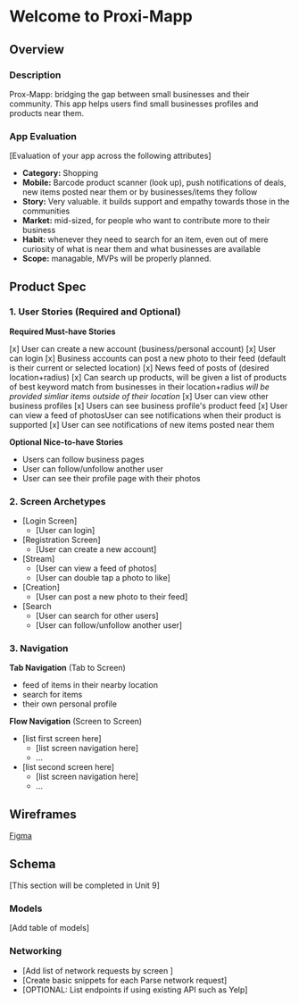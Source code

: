# Welcome to Proxi-Mapp

## Overview
### Description
Prox-Mapp: bridging the gap between small businesses and their community. This app helps users find small businesses profiles and products near them. 

### App Evaluation
[Evaluation of your app across the following attributes]
- **Category:** Shopping
- **Mobile:** Barcode product scanner (look up), push notifications of deals, new items posted near them or by businesses/items they follow
- **Story:** Very valuable. it builds support and empathy towards those in the communities
- **Market:** mid-sized, for people who want to contribute more to their business
- **Habit:** whenever they need to search for an item, even out of mere curiosity of what is near them and what businesses are available
- **Scope:** managable, MVPs will be properly planned.

## Product Spec

### 1. User Stories (Required and Optional)

**Required Must-have Stories**

[x] User can create a new account (business/personal account)
[x] User can login
[x] Business accounts can post a new photo to their feed (default is their current or selected location)
[x] News feed of posts of (desired location+radius)
[x] Can search up products, will be given a list of products of best keyword match from businesses in their location+radius *will be provided simliar items outside of their location*
[x] User can view other business profiles 
[x] Users can see business profile's product feed
[x] User can view a feed of photosUser can see notifications when their product is supported
[x] User can see notifications of new items posted near them

**Optional Nice-to-have Stories**
* Users can follow business pages
* User can follow/unfollow another user
* User can see their profile page with their photos

### 2. Screen Archetypes

* [Login Screen]
  * [User can login]
* [Registration Screen]
  * [User can create a new account]
* [Stream]
  * [User can view a feed of photos]
  * [User can double tap a photo to like]
* [Creation]
  * [User can post a new photo to their feed]
* [Search
  * [User can search for other users]
  * [User can follow/unfollow another user]

### 3. Navigation

**Tab Navigation** (Tab to Screen)

* feed of items in their nearby location
* search for items
* their own personal profile

**Flow Navigation** (Screen to Screen)

* [list first screen here]
   * [list screen navigation here]
   * ...
* [list second screen here]
   * [list screen navigation here]
   * ...

## Wireframes
[Figma](https://www.figma.com/file/e4ytqsoaUNAs7pW2OS8oQv/FBU-App?node-id=0%3A1)

## Schema 
[This section will be completed in Unit 9]
### Models
[Add table of models]
### Networking
- [Add list of network requests by screen ]
- [Create basic snippets for each Parse network request]
- [OPTIONAL: List endpoints if using existing API such as Yelp]
